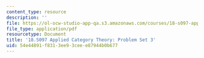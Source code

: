 ```yaml
---
content_type: resource
description: ''
file: https://ol-ocw-studio-app-qa.s3.amazonaws.com/courses/18-s097-applied-category-theory-january-iap-2019/54e44891f8313ee93ceee87944b0b677_18-s097iap19ps3.pdf
file_type: application/pdf
resourcetype: Document
title: '18.S097 Applied Category Theory: Problem Set 3'
uid: 54e44891-f831-3ee9-3cee-e87944b0b677
---
```

